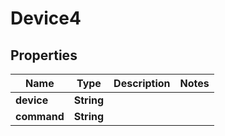 
# Device4

## Properties
Name | Type | Description | Notes
------------ | ------------- | ------------- | -------------
**device** | **String** |  | 
**command** | **String** |  | 



